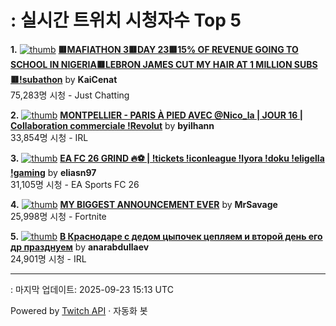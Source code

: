 # : 실시간 트위치 시청자수 Top 5

**1.** [![thumb](https://static-cdn.jtvnw.net/previews-ttv/live_user_kaicenat-320x180.jpg)](https://twitch.tv/KaiCenat)
**[🟥MAFIATHON 3🟥DAY 23🟥15% OF REVENUE GOING TO SCHOOL IN NIGERIA🟥LEBRON JAMES CUT MY HAIR AT 1 MILLION SUBS🟥!subathon](https://twitch.tv/KaiCenat)** by **KaiCenat**<br>75,283명 시청  - Just Chatting

**2.** [![thumb](https://static-cdn.jtvnw.net/previews-ttv/live_user_byilhann-320x180.jpg)](https://twitch.tv/byilhann)
**[MONTPELLIER - PARIS À PIED AVEC @Nico_la | JOUR 16 | Collaboration commerciale !Revolut](https://twitch.tv/byilhann)** by **byilhann**<br>33,854명 시청  - IRL

**3.** [![thumb](https://static-cdn.jtvnw.net/previews-ttv/live_user_eliasn97-320x180.jpg)](https://twitch.tv/eliasn97)
**[EA FC 26 GRIND 🔥⚽️ | !tickets !iconleague !lyora !doku !eligella !gaming](https://twitch.tv/eliasn97)** by **eliasn97**<br>31,105명 시청  - EA Sports FC 26

**4.** [![thumb](https://static-cdn.jtvnw.net/previews-ttv/live_user_mrsavage-320x180.jpg)](https://twitch.tv/MrSavage)
**[MY BIGGEST ANNOUNCEMENT EVER](https://twitch.tv/MrSavage)** by **MrSavage**<br>25,998명 시청  - Fortnite

**5.** [![thumb](https://static-cdn.jtvnw.net/previews-ttv/live_user_anarabdullaev-320x180.jpg)](https://twitch.tv/anarabdullaev)
**[В Краснодаре с дедом цыпочек цепляем и второй день его др празднуем](https://twitch.tv/anarabdullaev)** by **anarabdullaev**<br>24,901명 시청  - IRL


---
: 마지막 업데이트: 2025-09-23 15:13 UTC

Powered by [Twitch API](https://dev.twitch.tv/docs/api/reference) · 자동화 봇